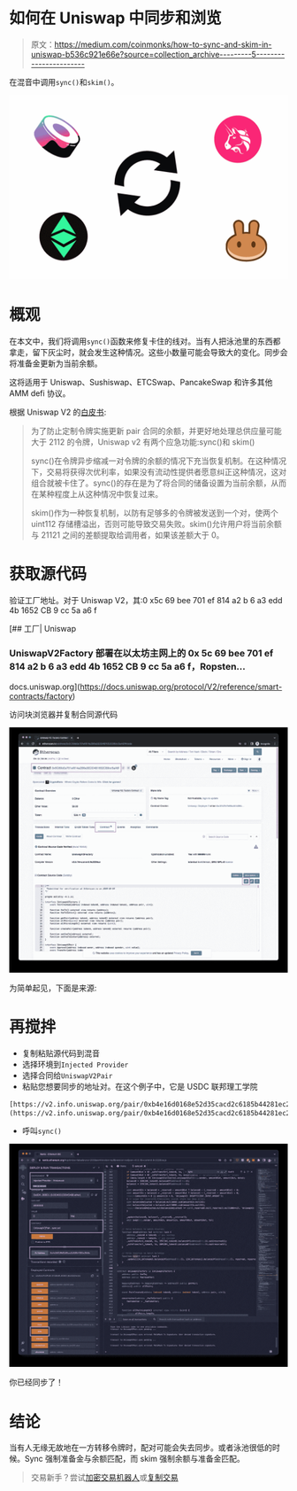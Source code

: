 # 如何在 Uniswap 中同步和浏览

> 原文：<https://medium.com/coinmonks/how-to-sync-and-skim-in-uniswap-b536c921e66e?source=collection_archive---------5----------------------->

在混音中调用`sync()`和`skim()`。

![](img/6e92f2e716ea7446b2690af7957d8ac0.png)

# 概观

在本文中，我们将调用`sync()`函数来修复卡住的线对。当有人把泳池里的东西都拿走，留下灰尘时，就会发生这种情况。这些小数量可能会导致大的变化。同步会将准备金更新为当前余额。

这将适用于 Uniswap、Sushiswap、ETCSwap、PancakeSwap 和许多其他 AMM defi 协议。

根据 Uniswap V2 的[白皮书](https://docs.uniswap.org/whitepaper.pdf):

> 为了防止定制令牌实施更新 pair 合同的余额，并更好地处理总供应量可能大于 2112 的令牌，Uniswap v2 有两个应急功能:sync()和 skim()
> 
> sync()在令牌异步缩减一对令牌的余额的情况下充当恢复机制。在这种情况下，交易将获得次优利率，如果没有流动性提供者愿意纠正这种情况，这对组合就被卡住了。sync()的存在是为了将合同的储备设置为当前余额，从而在某种程度上从这种情况中恢复过来。
> 
> skim()作为一种恢复机制，以防有足够多的令牌被发送到一个对，使两个 uint112 存储槽溢出，否则可能导致交易失败。skim()允许用户将当前余额与 21121 之间的差额提取给调用者，如果该差额大于 0。

# 获取源代码

验证工厂地址。对于 Uniswap V2，其:0 x5c 69 bee 701 ef 814 a2 b 6 a3 edd 4b 1652 CB 9 cc 5a a6 f

 [## 工厂| Uniswap

### UniswapV2Factory 部署在以太坊主网上的 0x 5c 69 bee 701 ef 814 a2 b 6 a3 edd 4b 1652 CB 9 cc 5a a6 f，Ropsten…

docs.uniswap.org](https://docs.uniswap.org/protocol/V2/reference/smart-contracts/factory) 

访问块浏览器并复制合同源代码

![](img/ff254731a9c4e71ebca6777516750184.png)

为简单起见，下面是来源:

# 再搅拌

*   复制粘贴源代码到混音
*   选择环境到`Injected Provider`
*   选择合同给`UniswapV2Pair`
*   粘贴您想要同步的地址对。在这个例子中，它是 USDC 联邦理工学院

```
[https://v2.info.uniswap.org/pair/0xb4e16d0168e52d35cacd2c6185b44281ec28c9dc](https://v2.info.uniswap.org/pair/0xb4e16d0168e52d35cacd2c6185b44281ec28c9dc)0xb4e16d0168e52d35cacd2c6185b44281ec28c9dc
```

*   呼叫`sync()`

![](img/a8f9995abfdfa801adc6cf5fc1ff7be6.png)

你已经同步了！

# 结论

当有人无缘无故地在一方转移令牌时，配对可能会失去同步。或者泳池很低的时候。Sync 强制准备金与余额匹配，而 skim 强制余额与准备金匹配。

> 交易新手？尝试[加密交易机器人](/coinmonks/crypto-trading-bot-c2ffce8acb2a)或[复制交易](/coinmonks/top-10-crypto-copy-trading-platforms-for-beginners-d0c37c7d698c)